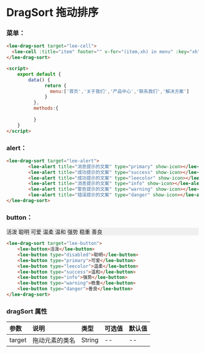 # DragSort 拖动排序

### 菜单：
<div class="leeblock">
    <div class="leesource" style="background: #f0f0f0"> 
     <lee-drag-sort target="lee-cell">         
         <lee-cell :title="item" footer="" v-for="(item,xh) in menu" :key="xh"></lee-cell>     
     </lee-drag-sort>     
    </div>
<lee-code>

```html
<lee-drag-sort target="lee-cell">         
  <lee-cell :title="item" footer="" v-for="(item,xh) in menu" :key="xh"></lee-cell>     
</lee-drag-sort> 
```
```html
<script>
    export default {
        data() {
              return {
                menu:['首页','关于我们','产品中心','联系我们','解决方案']
              }
          },    
          methods:{
                       
          }
    }
</script>
```
</lee-code>
</div>

### alert：
<div class="leeblock">
    <div class="leesource" style="background: #f0f0f0"> 
     <lee-drag-sort target="lee-alert">
        <lee-alert title="消息提示的文案" type="primary" show-icon></lee-alert>
        <lee-alert title="成功提示的文案" type="success" show-icon></lee-alert>
        <lee-alert title="成功提示的文案" type="leecolor" show-icon></lee-alert>
        <lee-alert title="消息提示的文案" type="info" show-icon></lee-alert>
        <lee-alert title="警告提示的文案" type="warning" show-icon></lee-alert>
        <lee-alert title="错误提示的文案" type="danger" show-icon></lee-alert>  
     </lee-drag-sort>     
    </div>
<lee-code>

```html
<lee-drag-sort target="lee-alert">
        <lee-alert title="消息提示的文案" type="primary" show-icon></lee-alert>
        <lee-alert title="成功提示的文案" type="success" show-icon></lee-alert>
        <lee-alert title="成功提示的文案" type="leecolor" show-icon></lee-alert>
        <lee-alert title="消息提示的文案" type="info" show-icon></lee-alert>
        <lee-alert title="警告提示的文案" type="warning" show-icon></lee-alert>
        <lee-alert title="错误提示的文案" type="danger" show-icon></lee-alert>  
</lee-drag-sort>  
```
</lee-code>
</div>
  
### button：
<div class="leeblock">
    <div class="leesource" style="background: #f0f0f0"> 
     <lee-drag-sort target="lee-button">
       <lee-button>活泼</lee-button>
<lee-button type="disabled">聪明</lee-button>
<lee-button type="primary">可爱</lee-button>
<lee-button type="leecolor">温柔</lee-button>
<lee-button type="success">温和</lee-button>
<lee-button type="info">强势</lee-button>
<lee-button type="warning">稳重</lee-button>
<lee-button type="danger">善良</lee-button>
     </lee-drag-sort>     
    </div>
<lee-code>

```html
<lee-drag-sort target="lee-button">
    <lee-button>活泼</lee-button>
    <lee-button type="disabled">聪明</lee-button>
    <lee-button type="primary">可爱</lee-button>
    <lee-button type="leecolor">温柔</lee-button>
    <lee-button type="success">温和</lee-button>
    <lee-button type="info">强势</lee-button>
    <lee-button type="warning">稳重</lee-button>
    <lee-button type="danger">善良</lee-button>
</lee-drag-sort>   
```

</lee-code>
</div>
  



### dragSort 属性

参数|说明|类型|可选值|默认值
:------|:------|:------|:------|:------
target|拖动元素的类名|String|--|--

<script>
    export default {
        data() {
              return {
                menu:['首页','关于我们','产品中心','联系我们','解决方案']
              }
          },    
          methods:{
                       
          }
    }
</script>
<style scoped>

</style>
